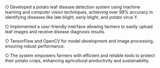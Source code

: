 ○ Developed a potato leaf disease detection system using machine learning and computer vision techniques, achieving
  over 98% accuracy in identifying diseases like late blight, early blight, and potato virus Y.
  
○ Implemented a user-friendly interface allowing farmers to easily upload leaf images and receive disease diagnosis results.

○ TensorFlow and OpenCV for model development and image processing, ensuring robust performance.

○ The system empowers farmers with efficient and reliable tools to protect their potato crops, enhancing
   agricultural productivity and sustainability.
